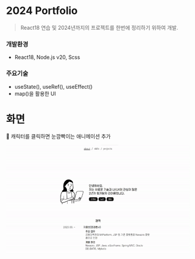 # 2024 Portfolio

> React18 연습 및 2024년까지의 프로젝트를 한번에 정리하기 위하여 개발.

### **개발환경**

- React18, Node.js v20, Scss

### **주요기술**

- useState(), useRef(), useEffect()
- map()을 활용한 UI

# 화면

🐣 캐릭터를 클릭하면 눈깜빡이는 애니메이션 추가

<center>
  <img width="600" src="./public/view.gif">
</center>
